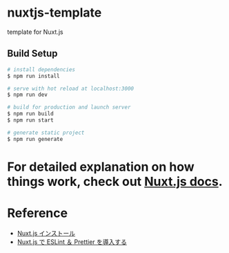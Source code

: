 # nuxtjs-template 
template for Nuxt.js

## Build Setup

``` bash
# install dependencies
$ npm run install

# serve with hot reload at localhost:3000
$ npm run dev

# build for production and launch server
$ npm run build
$ npm run start

# generate static project
$ npm run generate
```

For detailed explanation on how things work, check out [Nuxt.js docs](https://nuxtjs.org).
=======

# Reference
- [Nuxt.js インストール](https://ja.nuxtjs.org/guide/installation/)
- [Nuxt.js で ESLint ＆ Prettier を導入する](https://qiita.com/shosho/items/742723142980092b61ef)

